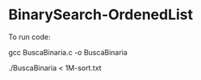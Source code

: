 # BinarySearch-OrdenedList

To run code:

gcc BuscaBinaria.c -o BuscaBinaria

./BuscaBinaria < 1M-sort.txt

